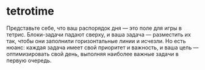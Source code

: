 # tetrotime
Представьте себе, что ваш распорядок дня — это поле для игры в тетрис. Блоки-задачи падают сверху, и ваша задача — разместить их так, чтобы они заполнили горизонтальные линии и исчезли. Но есть нюанс: каждая задача имеет свой приоритет и важность, и ваша цель — оптимизировать свой день, выполняя наиболее важные задачи в первую очередь.
